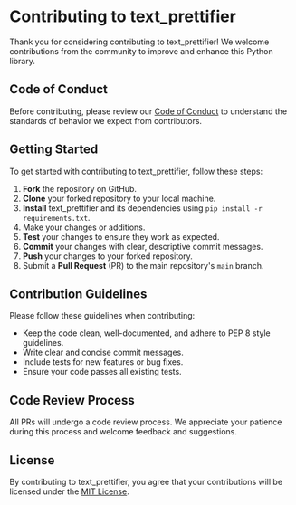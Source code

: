 # Contributing to text_prettifier

Thank you for considering contributing to text_prettifier! We welcome contributions from the community to improve and enhance this Python library.

## Code of Conduct

Before contributing, please review our [Code of Conduct](CODE_OF_CONDUCT.md) to understand the standards of behavior we expect from contributors.

## Getting Started

To get started with contributing to text_prettifier, follow these steps:

1. **Fork** the repository on GitHub.
2. **Clone** your forked repository to your local machine.
3. **Install** text_prettifier and its dependencies using `pip install -r requirements.txt`.
4. Make your changes or additions.
5. **Test** your changes to ensure they work as expected.
6. **Commit** your changes with clear, descriptive commit messages.
7. **Push** your changes to your forked repository.
8. Submit a **Pull Request** (PR) to the main repository's `main` branch.

## Contribution Guidelines

Please follow these guidelines when contributing:

- Keep the code clean, well-documented, and adhere to PEP 8 style guidelines.
- Write clear and concise commit messages.
- Include tests for new features or bug fixes.
- Ensure your code passes all existing tests.

## Code Review Process

All PRs will undergo a code review process. We appreciate your patience during this process and welcome feedback and suggestions.

## License

By contributing to text_prettifier, you agree that your contributions will be licensed under the [MIT License](LICENSE).

